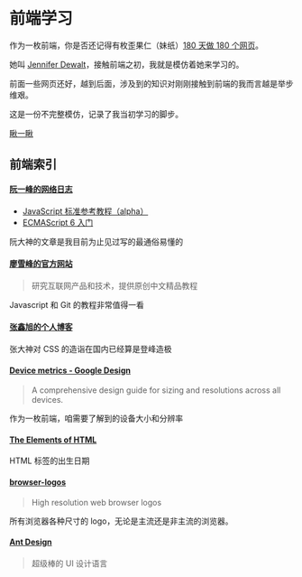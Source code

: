 # 前端学习

作为一枚前端，你是否还记得有枚歪果仁（妹纸）[180 天做 180 个网页](https://jenniferdewalt.com/index.html)。

她叫 [Jennifer Dewalt](https://github.com/jendewalt/jennifer_dewalt)，接触前端之初，我就是模仿着她来学习的。

前面一些网页还好，越到后面，涉及到的知识对刚刚接触到前端的我而言越是举步维艰。

这是一份不完整模仿，记录了我当初学习的脚步。

[瞅一瞅](http://monine.github.io/study)

## 前端索引

#### [阮一峰的网络日志](http://www.ruanyifeng.com/blog/)

- [JavaScript 标准参考教程（alpha）](http://javascript.ruanyifeng.com/)
- [ECMAScript 6 入门](http://es6.ruanyifeng.com/)

阮大神的文章是我目前为止见过写的最通俗易懂的

#### [廖雪峰的官方网站](http://www.liaoxuefeng.com/)

> 研究互联网产品和技术，提供原创中文精品教程

Javascript 和 Git 的教程非常值得一看

#### [张鑫旭的个人博客](http://www.zhangxinxu.com/wordpress/)

张大神对 CSS 的造诣在国内已经算是登峰造极

#### [Device metrics - Google Design](https://design.google.com/devices/)

> A comprehensive design guide for sizing and resolutions across all devices.

作为一枚前端，咱需要了解到的设备大小和分辨率

#### [The Elements of HTML](https://rawgit.com/w3c/elements-of-html/master/index.html#toc-w/)

HTML 标签的出生日期

#### [browser-logos](https://github.com/alrra/browser-logos/)

> High resolution web browser logos

所有浏览器各种尺寸的 logo，无论是主流还是非主流的浏览器。

#### [Ant Design](http://ant.design/)

> 超级棒的 UI 设计语言
